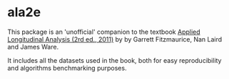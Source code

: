 # ala2e

This package is an 'unofficial' companion to the textbook [Applied Longitudinal
Analysis (2rd ed., 2011)](https://content.sph.harvard.edu/fitzmaur/ala2e/) by
by Garrett Fitzmaurice, Nan Laird and James Ware.

It includes all the datasets used in the book, both for easy
reproducibility and algorithms benchmarking purposes.

<!-- Some analysis proposed in the text are reproduced in the examples, -->
<!-- in order to provide data testing and code demos at the same time. -->

<!-- The vignette includes all the examples (with graphics too); therefore is -->
<!-- organized per-dataset. -->
